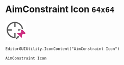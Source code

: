 # AimConstraint Icon `64x64`
<img src="/img/AimConstraint%20Icon.png" width=64 height=64>

``` CSharp
EditorGUIUtility.IconContent("AimConstraint Icon")
```
```
AimConstraint Icon
```
